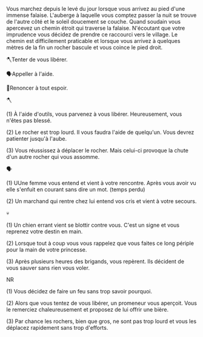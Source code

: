 Vous marchez depuis le levé du jour lorsque vous arrivez au pied d'une immense falaise. L'auberge à laquelle vous comptez passer la nuit se trouve de l'autre côté et le soleil doucement se couche. Quand soudain vous apercevez un chemin étroit qui traverse la falaise. N'écoutant que votre imprudence vous décidez de prendre ce raccourci vers le village. Le chemin est difficilement praticable et lorsque vous arrivez à quelques mètres de la fin un rocher bascule et vous coince le pied droit.

🪓Tenter de vous libérer.

🗣Appeller à l'aide.

🦴Renoncer à tout espoir.


🪓

(1) À l'aide d'outils, vous parvenez à vous libérer. Heureusement, vous n'êtes pas blessé.

(2) Le rocher est trop lourd. Il vous faudra l'aide de quelqu'un. Vous devrez patienter jusqu'à l'aube.

(3) Vous réussissez à déplacer le rocher. Mais celui-ci provoque la chute d'un autre rocher qui vous assomme.


🗣

(1) UUne femme vous entend et vient à votre rencontre. Après vous avoir vu elle s'enfuit en courant sans dire un mot.
(temps perdu)

(2) Un marchand qui rentre chez lui entend vos cris et vient à votre secours.


💀

(1) Un chien errant vient se blottir contre vous. C'est un signe et vous reprenez votre destin en main.

(2) Lorsque tout à coup vous vous rappelez que vous faites ce long périple pour la main de votre princesse.

(3) Après plusieurs heures des brigands, vous repèrent. Ils décident de vous sauver sans rien vous voler.


NR

(1) Vous décidez de faire un feu sans trop savoir pourquoi.

(2) Alors que vous tentez de vous libérer, un promeneur vous aperçoit. Vous le remerciez chaleureusement et proposez de lui offrir une bière.

(3) Par chance les rochers, bien que gros, ne sont pas trop lourd et vous les déplacez rapidement sans trop d'efforts.

